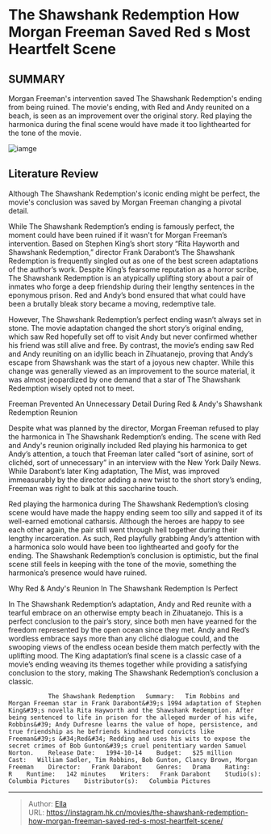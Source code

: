 # The Shawshank Redemption How Morgan Freeman Saved Red s Most Heartfelt Scene


## SUMMARY 



  Morgan Freeman&#39;s intervention saved The Shawshank Redemption&#39;s ending from being ruined.   The movie&#39;s ending, with Red and Andy reunited on a beach, is seen as an improvement over the original story.   Red playing the harmonica during the final scene would have made it too lighthearted for the tone of the movie.  

![iamge](https://static1.srcdn.com/wordpress/wp-content/uploads/2023/11/a-smiling-red-on-the-beach-in-the-shawshank-redemption-s-ending.jpg)

## Literature Review

Although The Shawshank Redemption&#39;s iconic ending might be perfect, the movie&#39;s conclusion was saved by Morgan Freeman changing a pivotal detail.




While The Shawshank Redemption’s ending is famously perfect, the moment could have been ruined if it wasn&#39;t for Morgan Freeman’s intervention. Based on Stephen King’s short story “Rita Hayworth and Shawshank Redemption,” director Frank Darabont’s The Shawshank Redemption is frequently singled out as one of the best screen adaptations of the author’s work. Despite King’s fearsome reputation as a horror scribe, The Shawshank Redemption is an atypically uplifting story about a pair of inmates who forge a deep friendship during their lengthy sentences in the eponymous prison. Red and Andy’s bond ensured that what could have been a brutally bleak story became a moving, redemptive tale.




However, The Shawshank Redemption’s perfect ending wasn’t always set in stone. The movie adaptation changed the short story’s original ending, which saw Red hopefully set off to visit Andy but never confirmed whether his friend was still alive and free. By contrast, the movie’s ending saw Red and Andy reuniting on an idyllic beach in Zihuatanejo, proving that Andy’s escape from Shawshank was the start of a joyous new chapter. While this change was generally viewed as an improvement to the source material, it was almost jeopardized by one demand that a star of The Shawshank Redemption wisely opted not to meet.


 Freeman Prevented An Unnecessary Detail During Red &amp; Andy&#39;s Shawshank Redemption Reunion 
          

Despite what was planned by the director, Morgan Freeman refused to play the harmonica in The Shawshank Redemption’s ending. The scene with Red and Andy&#39;s reunion originally included Red playing his harmonica to get Andy’s attention, a touch that Freeman later called “sort of asinine, sort of clichéd, sort of unnecessary” in an interview with the New York Daily News. While Darabont’s later King adaptation, The Mist, was improved immeasurably by the director adding a new twist to the short story’s ending, Freeman was right to balk at this saccharine touch.




Red playing the harmonica during The Shawshank Redemption’s closing scene would have made the happy ending seem too silly and sapped it of its well-earned emotional catharsis. Although the heroes are happy to see each other again, the pair still went through hell together during their lengthy incarceration. As such, Red playfully grabbing Andy’s attention with a harmonica solo would have been too lighthearted and goofy for the ending. The Shawshank Redemption’s conclusion is optimistic, but the final scene still feels in keeping with the tone of the movie, something the harmonica’s presence would have ruined.



 Why Red &amp; Andy&#39;s Reunion In The Shawshank Redemption Is Perfect 
          

In The Shawshank Redemption’s adaptation, Andy and Red reunite with a tearful embrace on an otherwise empty beach in Zihuatanejo. This is a perfect conclusion to the pair’s story, since both men have yearned for the freedom represented by the open ocean since they met. Andy and Red’s wordless embrace says more than any cliché dialogue could, and the swooping views of the endless ocean beside them match perfectly with the uplifting mood. The King adaptation’s final scene is a classic case of a movie’s ending weaving its themes together while providing a satisfying conclusion to the story, making The Shawshank Redemption’s conclusion a classic.




               The Shawshank Redemption   Summary:   Tim Robbins and Morgan Freeman star in Frank Darabont&#39;s 1994 adaptation of Stephen King&#39;s novella Rita Hayworth and the Shawshank Redemption. After being sentenced to life in prison for the alleged murder of his wife, Robbins&#39; Andy Dufresne learns the value of hope, persistence, and true friendship as he befriends kindhearted convicts like Freeman&#39;s &#34;Red&#34; Redding and uses his wits to expose the secret crimes of Bob Gunton&#39;s cruel penitentiary warden Samuel Norton.    Release Date:   1994-10-14    Budget:   $25 million    Cast:   William Sadler, Tim Robbins, Bob Gunton, Clancy Brown, Morgan Freeman    Director:   Frank Darabont    Genres:   Drama    Rating:   R    Runtime:   142 minutes    Writers:   Frank Darabont    Studio(s):   Columbia Pictures    Distributor(s):   Columbia Pictures      

---

> Author: [Ella](https://instagram.hk.cn/)  
> URL: https://instagram.hk.cn/movies/the-shawshank-redemption-how-morgan-freeman-saved-red-s-most-heartfelt-scene/  

